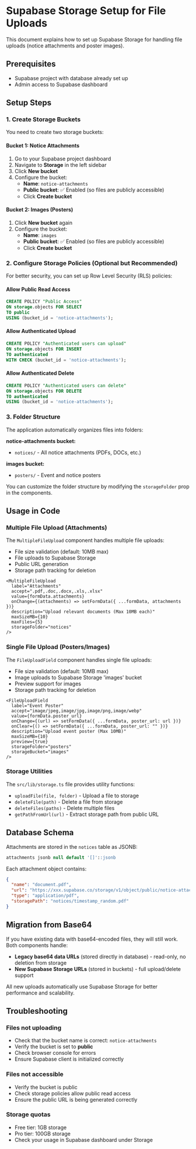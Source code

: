 # Supabase Storage Setup for File Uploads

This document explains how to set up Supabase Storage for handling file uploads (notice attachments and poster images).

## Prerequisites

- Supabase project with database already set up
- Admin access to Supabase dashboard

## Setup Steps

### 1. Create Storage Buckets

You need to create two storage buckets:

#### Bucket 1: Notice Attachments
1. Go to your Supabase project dashboard
2. Navigate to **Storage** in the left sidebar
3. Click **New bucket**
4. Configure the bucket:
   - **Name**: `notice-attachments`
   - **Public bucket**: ✅ Enabled (so files are publicly accessible)
   - Click **Create bucket**

#### Bucket 2: Images (Posters)
1. Click **New bucket** again
2. Configure the bucket:
   - **Name**: `images`
   - **Public bucket**: ✅ Enabled (so files are publicly accessible)
   - Click **Create bucket**

### 2. Configure Storage Policies (Optional but Recommended)

For better security, you can set up Row Level Security (RLS) policies:

#### Allow Public Read Access
```sql
CREATE POLICY "Public Access"
ON storage.objects FOR SELECT
TO public
USING (bucket_id = 'notice-attachments');
```

#### Allow Authenticated Upload
```sql
CREATE POLICY "Authenticated users can upload"
ON storage.objects FOR INSERT
TO authenticated
WITH CHECK (bucket_id = 'notice-attachments');
```

#### Allow Authenticated Delete
```sql
CREATE POLICY "Authenticated users can delete"
ON storage.objects FOR DELETE
TO authenticated
USING (bucket_id = 'notice-attachments');
```

### 3. Folder Structure

The application automatically organizes files into folders:

**notice-attachments bucket:**
- `notices/` - All notice attachments (PDFs, DOCs, etc.)

**images bucket:**
- `posters/` - Event and notice posters

You can customize the folder structure by modifying the `storageFolder` prop in the components.

## Usage in Code

### Multiple File Upload (Attachments)

The `MultipleFileUpload` component handles multiple file uploads:
- File size validation (default: 10MB max)
- File uploads to Supabase Storage
- Public URL generation
- Storage path tracking for deletion

```tsx
<MultipleFileUpload
  label="Attachments"
  accept=".pdf,.doc,.docx,.xls,.xlsx"
  value={formData.attachments}
  onChange={(attachments) => setFormData({ ...formData, attachments })}
  description="Upload relevant documents (Max 10MB each)"
  maxSizeMB={10}
  maxFiles={5}
  storageFolder="notices"
/>
```

### Single File Upload (Posters/Images)

The `FileUploadField` component handles single file uploads:
- File size validation (default: 10MB max)
- Image uploads to Supabase Storage 'images' bucket
- Preview support for images
- Storage path tracking for deletion

```tsx
<FileUploadField
  label="Event Poster"
  accept="image/jpeg,image/jpg,image/png,image/webp"
  value={formData.poster_url}
  onChange={(url) => setFormData({ ...formData, poster_url: url })}
  onClear={() => setFormData({ ...formData, poster_url: "" })}
  description="Upload event poster (Max 10MB)"
  maxSizeMB={10}
  preview={true}
  storageFolder="posters"
  storageBucket="images"
/>
```

### Storage Utilities

The `src/lib/storage.ts` file provides utility functions:

- `uploadFile(file, folder)` - Upload a file to storage
- `deleteFile(path)` - Delete a file from storage
- `deleteFiles(paths)` - Delete multiple files
- `getPathFromUrl(url)` - Extract storage path from public URL

## Database Schema

Attachments are stored in the `notices` table as JSONB:

```sql
attachments jsonb null default '[]'::jsonb
```

Each attachment object contains:
```json
{
  "name": "document.pdf",
  "url": "https://xxx.supabase.co/storage/v1/object/public/notice-attachments/notices/timestamp_random.pdf",
  "type": "application/pdf",
  "storagePath": "notices/timestamp_random.pdf"
}
```

## Migration from Base64

If you have existing data with base64-encoded files, they will still work. Both components handle:
- **Legacy base64 data URLs** (stored directly in database) - read-only, no deletion from storage
- **New Supabase Storage URLs** (stored in buckets) - full upload/delete support

All new uploads automatically use Supabase Storage for better performance and scalability.

## Troubleshooting

### Files not uploading
- Check that the bucket name is correct: `notice-attachments`
- Verify the bucket is set to **public**
- Check browser console for errors
- Ensure Supabase client is initialized correctly

### Files not accessible
- Verify the bucket is public
- Check storage policies allow public read access
- Ensure the public URL is being generated correctly

### Storage quotas
- Free tier: 1GB storage
- Pro tier: 100GB storage
- Check your usage in Supabase dashboard under Storage
